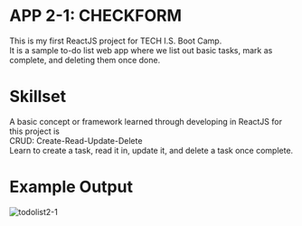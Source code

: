 # APP 2-1: CHECKFORM
This is my first ReactJS project for TECH I.S. Boot Camp.<br> 
It is a sample to-do list web app where we list out basic tasks, mark as complete, and deleting them once done. 

# Skillset
A basic concept or framework learned through developing in ReactJS for this project is<br> 
CRUD: Create-Read-Update-Delete 
<br>
Learn to create a task, read it in, update it, and delete a task once complete. 

# Example Output
![todolist2-1](https://github.com/KLiang0712/REACTFILE-KL0712/assets/41204344/c20c73cc-9531-4e02-b77a-be3e6846ef62)
